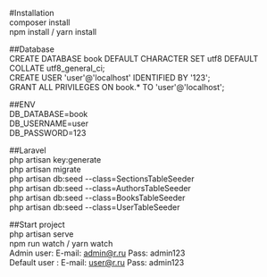 
#Installation <br>
composer install<br>
npm install / yarn install<br>

##Database<br>
CREATE DATABASE book DEFAULT CHARACTER SET utf8 DEFAULT COLLATE utf8_general_ci;<br>
CREATE USER 'user'@'localhost' IDENTIFIED BY '123';<br>
GRANT ALL PRIVILEGES ON book.* TO 'user'@'localhost';<br>

##ENV  <br>
DB_DATABASE=book <br>
DB_USERNAME=user <br>
DB_PASSWORD=123 <br>

##Laravel <br>
php artisan key:generate <br>
php artisan migrate  <br>
php artisan db:seed --class=SectionsTableSeeder <br>
php artisan db:seed --class=AuthorsTableSeeder <br>
php artisan db:seed --class=BooksTableSeeder <br>
php artisan db:seed --class=UserTableSeeder <br>

##Start project <br>
php artisan serve <br>
npm run watch / yarn watch <br>
Admin user: E-mail: admin@r.ru Pass: admin123 <br>
Default user : E-mail: user@r.ru Pass: admin123 <br>
